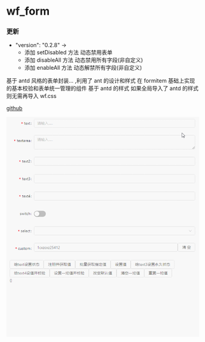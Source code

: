 # wf_form

### 更新

- "version": "0.2.8" ->
  - 添加 setDisabled 方法 动态禁用表单
  - 添加 disableAll 方法 动态禁用所有字段(非自定义)
  - 添加 enableAll 方法 动态解禁所有字段(非自定义)

基于 antd 风格的表单封装... ,利用了 ant 的设计和样式 在 formitem 基础上实现的基本校验和表单统一管理的组件
基于 antd 的样式 如果全局导入了 antd 的样式则无需再导入 wf.css

[github](https://github.com/yinxinp/wf_vue_package/tree/Wform)

![GIF](./readme/GIF.gif)
